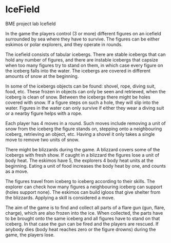 # IceField
BME project lab 
Icefield

In the game the players control (3 or more) different figures on an icefield surrounded by sea where they have to survive. The figures can be either eskimos or polar explorers, and they operate in rounds.

The icefield consists of tabular icebergs. There are stable icebergs that can hold any number of figures, and there are instable icebergs that capsize when too many figures try to stand on them, in which case every figure on the iceberg falls into the water. The icebergs are covered in different amounts of snow at the beginning.

In some of the icebergs objects can be found: shovel, rope, diving suit, food, etc. These frozen in objects can only be seen and retrieved, when the iceberg is clean of snow. Between the icebergs there might be holes covered with snow. If a figure steps on such a hole, they will slip into the water. Figures in the water can only survive if either they wear a diving suit or a nearby figure helps with a rope.

Each player has 4 moves in a round. Such moves include removing a unit of snow from the iceberg the figure stands on, stepping onto a neighbouring iceberg, retrieving an object, etc. Having a shovel it only takes a single move to remove two units of snow.

There might be blizzards during the game. A blizzard covers some of the icebergs with fresh show. If caught in a blizzard the figures lose a unit of body heat. The eskimos have 5, the explorers 4 body heat units at the beginning. Eating a unit of food increases the body heat by one, and counts as a move.

The figures travel from iceberg to iceberg according to their skills. The explorer can check how many figures a neighbouring iceberg can support (holes support none). The eskimos can build igloos that give shelter from the blizzards.  Applying a skill is considered a move.

The aim of the game is to find and collect all parts of a flare gun (gun, flare, charge), which are also frozen into the ice. When collected, the parts have to be brought onto the same iceberg and all figures have to stand on that iceberg. In that case the gun can be fired and the players are rescued. If anybody dies (body heat reaches zero or the figure drowns) during the game, the players lose.
